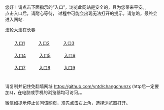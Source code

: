 您好！请点击下面指示的“入口”，浏览此网站是安全的，且为您带来平安。。 <br/>
点击入口后，请耐心等待， 过程中可能会出现无法打开的提示，请忽略，最终会进入网站. </br>

法轮大法在长春<br/>
<div style="padding:10px"><a style="margin:20px" target="_blank" href="https://dr14l36xulkg1.cloudfront.net/2Qpsp?wmuwggf" id="ccLink1" rel="nofollow">入口1</a> <a target="_blank" style="margin:20px" href="https://d3eby0adqkq71x.cloudfront.net/2Qpsp?xqbwg" id="ccLink2" rel="nofollow">入口2</a> <a style="margin:20px" target="_blank" href="https://d1zmjfbbfxta1d.cloudfront.net/2Qpsp?gnqknx" id="ccLink3" rel="nofollow">入口3</a></div>

<div style="padding:10px" ><a style="margin:20px" target="_blank" href="https://dr14l36xulkg1.cloudfront.net/2Qpsp?wmuwggf" id="ccLink4" rel="nofollow">入口4</a> <a style="margin:20px" href="https://d3eby0adqkq71x.cloudfront.net/2Qpsp?xqbwg" target="_blank" id="ccLink5" rel="nofollow">入口5</a> <a style="margin:20px" href="https://d1zmjfbbfxta1d.cloudfront.net/2Qpsp?gnqknx" target="_blank" id="ccLink6" rel="nofollow">入口6</a></div>

<div style="padding:10px"><a style="margin:20px" target="_blank" href="https://dr14l36xulkg1.cloudfront.net/2Qpsp?wmuwggf" id="ccLink7" rel="nofollow">入口7</a> <a style="margin:20px" href="https://d3eby0adqkq71x.cloudfront.net/2Qpsp?xqbwg" target="_blank" id="ccLink8" rel="nofollow">入口8</a> <a style="margin:20px" target="_blank" href="https://d1zmjfbbfxta1d.cloudfront.net/2Qpsp?gnqknx" id="ccLink9" rel="nofollow">入口9</a></div>

<br/>



请复制并记住免翻墙网址 https://github.com/yntd/changchunzx (http后一定要加s)，在电脑或手机的浏览器均可访问。。<br/>

微信如提示停止访问该网页，须先点击右上角，选择浏览器打开。
